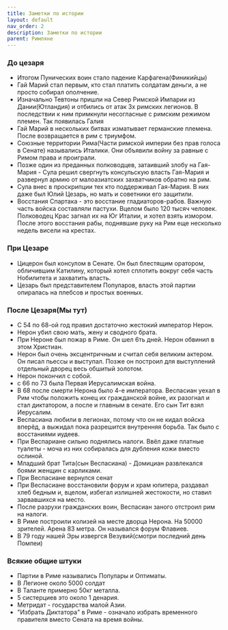 ```yaml
---
title: Заметки по истории
layout: default
nav_order: 2
description: Заметки по истории
parent: Римляне
---
```


### До цезаря
- Итогом Пунических воин стало падение Карфагена(Финикийцы)
- Гай Марий стал первым, кто стал платить солдатам деньги, а не просто собирал ополчение. 
- Изначально Тевтоны пришли на Север Римской Импарии из Дании(Ютландия) и отбились от атак 3х римских легионов. В последствии к ним примкнули несогласные с римским режимом племен. Так появилась Галия
- Гай Марий в нескольких битвах изматывает германские племена. После возвращается в рим с триумфом. 
- Союзные территории Рима(Части римской империи без прав голоса в Сенате) назывались Италики. Они объявили войну за равные с Римом права и проиграли.
- Позже один из преданных полководцев, затаивший злобу на Гая-Мария - Сула решил свергнуть консульскую власть Гая-Мария и развернул армию от малоазиатских захватчиков обратно на рим. 
- Сула внес в проскрипции тех кто поддерживал Гая-Мария. В них даже был Юлий Цезарь, но мать и советники его защитили. 
- Восстания Спартака - это восстание гладиаторов-рабов. Важную часть войска составляли пастухи. Вцелом было 120 тысяч человек. Полководец Крас загнал их на Юг Италии, и хотел взять измором. После этого восстания рабы, поднявшие руку на Рим еще несколько недель висели на крестах. 
### При Цезаре
- Цицерон был консулом в Сенате. Он был блестящим оратором, обличившим Катилину, который хотел сплотить вокруг себя часть Нобилитета и захватить власть. 
- Цезарь был представителем Популаров, власть этой партии опиралась на плебсов и простых военных.

### После Цезаря(Мы тут)
- С 54 по 68-ой год правил достаточно жестокий император Нерон.
- Нерон убил свою мать, жену и сводного брата. 
- При Нероне был пожар в Риме. Он шел 6ть дней. Нерон обвинил в этом Христиан. 
- Нерон был очень эксцентричным и считал себя великим актером. Он писал пьессы и выступал. Позже он построил для выступлений отдельный дворец весь обшитый золотом. 
- Нерон покончил с собой.
- с 66 по 73 была Первая Иерусалимская война.
- В 68 после смерти Нерона было 4-е императора. Веспасиан уехал в Рим чтобы положить конец их гражданской войне, их разогнал и стал диктатором, а после и главным в сенате. Его сын Тит взял Иерусалим. 
- Веспасиана любили в легионах, потому что он не кидал войска вперёд, а выжидал пока разрешится внутренняя борьба. Так было с восстаниями иудеев.
- При Веспариане сильно поднялись налоги. Ввёл даже платные туалеты - моча из них собиралась для дубления кожи вместо ослиной. 
- Младший брат Тита(сын Веспасиана) - Домициан развлекался боями женщин с карликами.
- При Веспасиане вернулся сенат
- При Веспасиане восстановили форум и храм юпитера, раздавал хлеб бедным и, вцелом, избегал излишней жестокости, но ставил зарвавшихся на место.
- После разрухи гражданских воин, Веспасиан заного отстроил рим на налоги. 
- В Риме построили колизей на месте дворца Нерона. На 50000 зрителей. Арена 83 метра. Он назывался форум Флавиев.
- В 79 году нашей Эры извергся Везувий(смотри последний день Помпеи)
### Всякие общие штуки
- Партии в Риме назывались Популары и Оптиматы.
- В Легионе около 5000 солдат
- В Таланте примерно 50кг металла. 
- 5 систерциев это около 1 денария.
- Метридат - государства малой Азии.
- "Избрать Диктатора" в Риме - означало избрать временного правителя вместо Сената на время войны.
